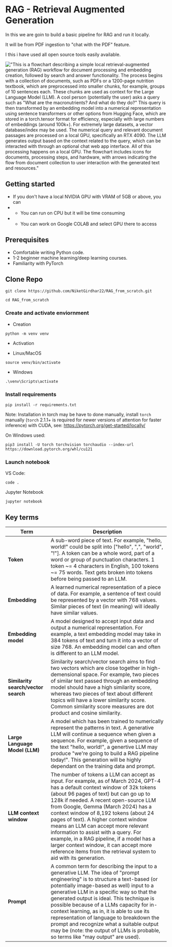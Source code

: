 # RAG - Retrieval Augmented Generation

In this we are goin to build a basic pipeline for RAG and run it locally.

It will be from PDF ingestion to "chat with the PDF" feature.

I this i have used all open source tools easily available.

!["This is a flowchart describing a simple local retrieval-augmented generation (RAG) workflow for document processing and embedding creation, followed by search and answer functionality. The process begins with a collection of documents, such as PDFs or a 1200-page nutrition textbook, which are preprocessed into smaller chunks, for example, groups of 10 sentences each. These chunks are used as context for the Large Language Model (LLM). A cool person (potentially the user) asks a query such as "What are the macronutrients? And what do they do?" This query is then transformed by an embedding model into a numerical representation using sentence transformers or other options from Hugging Face, which are stored in a torch.tensor format for efficiency, especially with large numbers of embeddings (around 100k+). For extremely large datasets, a vector database/index may be used. The numerical query and relevant document passages are processed on a local GPU, specifically an RTX 4090. The LLM generates output based on the context related to the query, which can be interacted with through an optional chat web app interface. All of this processing happens on a local GPU. The flowchart includes icons for documents, processing steps, and hardware, with arrows indicating the flow from document collection to user interaction with the generated text and resources."](images/simple-local-rag-workflow-flowchart.png)


## Getting started

- If you don't have a local NVIDIA GPU with VRAM of 5GB or above, you can 
- - You can run on CPU but it will be time consuming
- - You can work on Google COLAB and select GPU there to access

## Prerequisites

- Comfortable writing Python code. 
- 1-2 beginner machine learning/deep learning courses.
- Familiarity with PyTorch

## Clone Repo

```
git clone https://github.com/NiketGirdhar22/RAG_from_scratch.git
```

```
cd RAG_from_scratch
```

### Create  and activate enviornment

- Creation

```
python -m venv venv
```

- Activation

* Linux/MacOS
```
source venv/bin/activate
```

* Windows
```
.\venv\Scripts\activate
```

### Install requirements

```
pip install -r requirements.txt
```

Note: Installation in torch may be have to done manually, install `torch` manually (`torch` 2.1.1+ is required for newer versions of attention for faster inference) with CUDA, see: https://pytorch.org/get-started/locally/

On Windows used:

```
pip3 install -U torch torchvision torchaudio --index-url https://download.pytorch.org/whl/cu121
```

### Launch notebook

VS Code:

```
code .
```

Jupyter Notebook

```
jupyter notebook
```

## Key terms

| Term | Description |
| ----- | ----- | 
| **Token** | A sub-word piece of text. For example, "hello, world!" could be split into ["hello", ",", "world", "!"]. A token can be a whole word, part of a word or group of punctuation characters. 1 token ~= 4 characters in English, 100 tokens ~= 75 words. Text gets broken into tokens before being passed to an LLM. |
| **Embedding** | A learned numerical representation of a piece of data. For example, a sentence of text could be represented by a vector with  768 values. Similar pieces of text (in meaning) will ideally have similar values. |
| **Embedding model** | A model designed to accept input data and output a numerical representation. For example, a text embedding model may take in 384  tokens of text and turn it into a vector of size 768. An embedding model can and often is different to an LLM model. |
| **Similarity search/vector search** | Similarity search/vector search aims to find two vectors which are close together in high-demensional space. For example,  two pieces of similar text passed through an embedding model should have a high similarity score, whereas two pieces of text about  different topics will have a lower similarity score. Common similarity score measures are dot product and cosine similarity. |
| **Large Language Model (LLM)** | A model which has been trained to numerically represent the patterns in text. A generative LLM will continue a sequence when given a sequence.  For example, given a sequence of the text "hello, world!", a genertive LLM may produce "we're going to build a RAG pipeline today!".  This generation will be highly dependant on the training data and prompt. |
| **LLM context window** | The number of tokens a LLM can accept as input. For example, as of March 2024, GPT-4 has a default context window of 32k tokens  (about 96 pages of text) but can go up to 128k if needed. A recent open-source LLM from Google, Gemma (March 2024) has a context  window of 8,192 tokens (about 24 pages of text). A higher context window means an LLM can accept more relevant information  to assist with a query. For example, in a RAG pipeline, if a model has a larger context window, it can accept more reference items  from the retrieval system to aid with its generation. |
| **Prompt** | A common term for describing the input to a generative LLM. The idea of "prompt engineering" is to structure a text-based  (or potentially image-based as well) input to a generative LLM in a specific way so that the generated output is ideal. This technique is  possible because of a LLMs capacity for in-context learning, as in, it is able to use its representation of language to breakdown  the prompt and recognize what a suitable output may be (note: the output of LLMs is probable, so terms like "may output" are used). | 